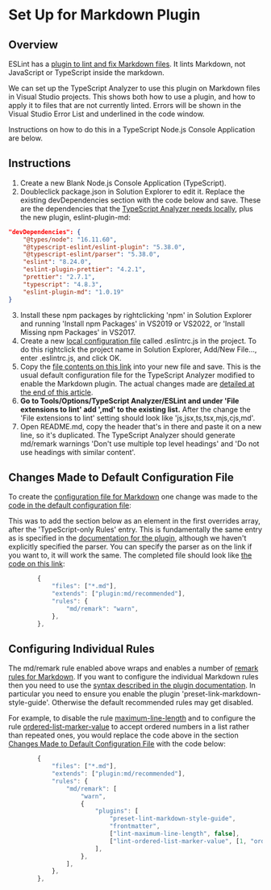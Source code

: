 ﻿# Set Up for Markdown Plugin

## Overview

ESLint has a [plugin to lint and fix Markdown files](https://github.com/leo-buneev/eslint-plugin-md).  It lints Markdown, not JavaScript or TypeScript inside the markdown.  

We can set up the TypeScript Analyzer to use this plugin on Markdown files in Visual Studio projects.  This shows both how to use a plugin, and how to apply it to files that are not currently linted.  Errors will be shown in the Visual Studio Error List and underlined in the code window.

Instructions on how to do this in a TypeScript Node.js Console Application are below.

## Instructions

1. Create a new Blank Node.js Console Application (TypeScript).
2. Doubleclick package.json in Solution Explorer to edit it.  Replace the existing devDependencies section with the code below and save.  These are the dependencies that the [TypeScript Analyzer needs locally](installs.md#localinstall), plus the new plugin, eslint-plugin-md:
``` json
"devDependencies": {
    "@types/node": "16.11.60",
    "@typescript-eslint/eslint-plugin": "5.38.0",
    "@typescript-eslint/parser": "5.38.0",
    "eslint": "8.24.0",
    "eslint-plugin-prettier": "4.2.1",
    "prettier": "2.7.1",
    "typescript": "4.8.3",
    "eslint-plugin-md": "1.0.19"
}
```
3. Install these npm packages by rightclicking 'npm' in Solution Explorer and running 'Install npm Packages' in VS2019 or VS2022, or 'Install Missing npm Packages' in VS2017.
4. Create a new [local configuration file](localconfiguration.md) called .eslintrc.js in the project.  To do this rightclick the project name in Solution Explorer, Add/New File..., enter .eslintrc.js, and click OK.
5. Copy the [file contents on this link](setupmarkdownconfig.md) into your new file and save.  This is the usual default configuration file for the TypeScript Analyzer modified to enable the Markdown plugin.  The actual changes made are [detailed at the end of this article](setupmarkdown.md#changesmadetodefaultconfig).
6. **Go to Tools/Options/TypeScript Analyzer/ESLint and under 'File extensions to lint' add ',md' to the existing list.**  After the change the 'File extensions to lint' setting should look like 'js,jsx,ts,tsx,mjs,cjs,md'.
7. Open README.md, copy the header that's in there and paste it on a new line, so it's duplicated.  The TypeScript Analyzer should generate md/remark warnings 'Don't use multiple top level headings' and 'Do not use headings with similar content'.

## <a name="changesmadetodefaultconfig"></a>Changes Made to Default Configuration File

To create the [configuration file for Markdown](setupmarkdownconfig.md) one change was made to the [code in the default configuration file](defaultconfig.md#defaulteslintrc):

This was to add the section below as an element in the first overrides array, after the 'TypeScript-only Rules' entry.  This is fundamentally the same entry as is specified in the [documentation for the plugin](https://github.com/leo-buneev/eslint-plugin-md#usage), although we haven't explicitly specified the parser.  You can specify the parser as on the link if you want to, it will work the same.  The completed file should look like [the code on this link](setupmarkdownconfig.md):
``` javascript
        {
            "files": ["*.md"],
            "extends": ["plugin:md/recommended"],
            "rules": {
                "md/remark": "warn",
            },
        },
```
## Configuring Individual Rules

The md/remark rule enabled above wraps and enables a number of [remark rules for Markdown](https://github.com/remarkjs/remark-lint#rules).  If you want to configure the individual Markdown rules then you need to use the [syntax described in the plugin documentation](https://github.com/leo-buneev/eslint-plugin-md#supported-rules).  In particular you need to ensure you enable the plugin 'preset-link-markdown-style-guide'.  Otherwise the default recommended rules may get disabled.

For example, to disable the rule [maximum-line-length](https://github.com/remarkjs/remark-lint/tree/main/packages/remark-lint-maximum-line-length) and to configure the rule [ordered-list-marker-value](https://github.com/remarkjs/remark-lint/tree/main/packages/remark-lint-ordered-list-marker-value) to accept ordered numbers in a list rather than repeated ones, you would replace the code above in the section [Changes Made to Default Configuration File](setupmarkdown.md#changesmadetodefaultconfig) with the code below:
``` javascript
        {
            "files": ["*.md"],
            "extends": ["plugin:md/recommended"],
            "rules": {
                "md/remark": [
                    "warn",
                    {
                        "plugins": [
                            "preset-lint-markdown-style-guide",
                            "frontmatter",
                            ["lint-maximum-line-length", false],
                            ["lint-ordered-list-marker-value", [1, "ordered"]]
                        ],
                    },
                ],
            },
        },
```